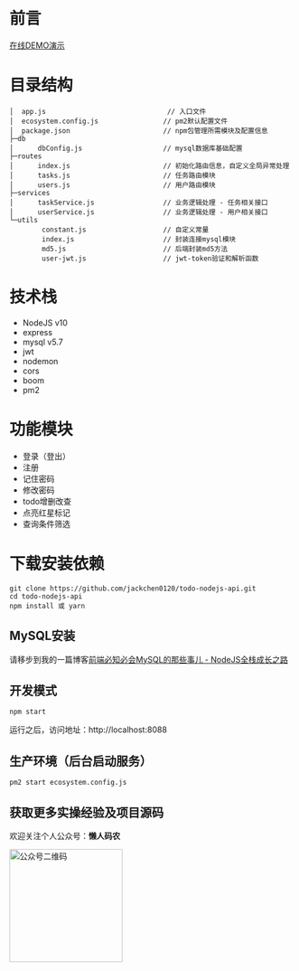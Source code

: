 # 前言

[在线DEMO演示](http://106.55.168.13:8082/)



# 目录结构
```
│  app.js                              // 入口文件
│  ecosystem.config.js                // pm2默认配置文件
│  package.json                       // npm包管理所需模块及配置信息
├─db
│      dbConfig.js                    // mysql数据库基础配置
├─routes
│      index.js                       // 初始化路由信息，自定义全局异常处理
│      tasks.js                       // 任务路由模块
│      users.js                       // 用户路由模块
├─services
│      taskService.js                 // 业务逻辑处理 - 任务相关接口
│      userService.js                 // 业务逻辑处理 - 用户相关接口
└─utils
        constant.js                   // 自定义常量
        index.js                      // 封装连接mysql模块
        md5.js                        // 后端封装md5方法
        user-jwt.js                   // jwt-token验证和解析函数
```


# 技术栈
 * NodeJS v10
 * express
 * mysql v5.7
 * jwt
 * nodemon
 * cors
 * boom
 * pm2
 
# 功能模块
* 登录（登出）
* 注册
* 记住密码
* 修改密码
* todo增删改查
* 点亮红星标记
* 查询条件筛选

# 下载安装依赖
```
git clone https://github.com/jackchen0120/todo-nodejs-api.git
cd todo-nodejs-api
npm install 或 yarn
```

## MySQL安装

请移步到我的一篇博客[前端必知必会MySQL的那些事儿 - NodeJS全栈成长之路](https://juejin.im/post/5ee6010ef265da76d3188ea8)


## 开发模式
```
npm start
```
运行之后，访问地址：http://localhost:8088

## 生产环境（后台启动服务）
```
pm2 start ecosystem.config.js
```

## 获取更多实操经验及项目源码

欢迎关注个人公众号：**懒人码农**

<img src="https://img-blog.csdnimg.cn/20200531011333650.png#pic_center?x-oss-process=image/watermark,type_ZmFuZ3poZW5naGVpdGk,shadow_10,text_aHR0cHM6Ly9ibG9nLmNzZG4ubmV0L3FxXzE1MDQxOTMx,size_16,color_FFFFFF,t_70" width="200" alt="公众号二维码" />
